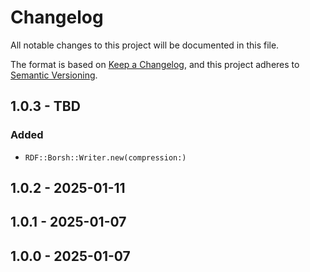 # Changelog

All notable changes to this project will be documented in this file.

The format is based on [Keep a Changelog](https://keepachangelog.com/en/1.0.0/),
and this project adheres to [Semantic Versioning](https://semver.org/spec/v2.0.0.html).

## 1.0.3 - TBD
### Added
- `RDF::Borsh::Writer.new(compression:)`

## 1.0.2 - 2025-01-11

## 1.0.1 - 2025-01-07

## 1.0.0 - 2025-01-07
